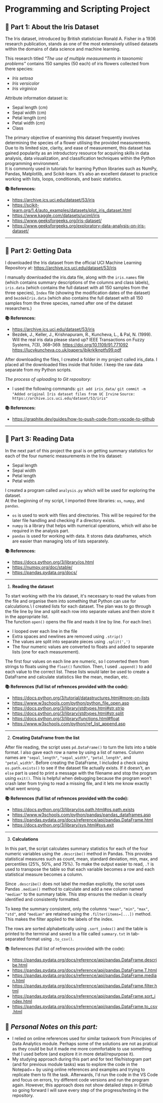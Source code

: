 # Programming and Scripting Project

## 🌸 Part 1: About the Iris Dataset

The Iris dataset, introduced by British statistician Ronald A. Fisher in a 1936 research publication, stands as one of the most extensively utilised datasets within the domains of data science and machine learning.

This research titled *"The use of multiple measurements in taxonomic problems"* contains 150 samples (50 each) of iris flowers collected from there species:
- *Iris setosa*
- *Iris versicolor*
- *Iris virginica* 

Attribute information dataset is:
- Sepal length (cm)
- Sepal width (cm)
- Petal length (cm)
- Petal width (cm)
- Class

The primary objective of examining this dataset frequently involves determining the species of a flower utilising the provided measurements. Due to its limited size, clarity, and ease of measurement, this dataset has gained popularity as an introductory resource for acquiring skills in data analysis, data visualization, and classification techniques within the Python programming environment.\
It is commonly used in tutorials for learning Python libraries such as NumPy, Pandas, Matplotlib, and Scikit-learn. It’s also an excellent dataset to practice working with lists, loops, conditionals, and basic statistics.

**📚 References:**
- https://archive.ics.uci.edu/dataset/53/iris
- https://scikit-learn.org/1.4/auto_examples/datasets/plot_iris_dataset.html
- https://www.kaggle.com/datasets/uciml/iris
- https://www.geeksforgeeks.org/iris-dataset/
- https://www.geeksforgeeks.org/exploratory-data-analysis-on-iris-dataset/

---

## 🔢 Part 2: Getting Data

I downloaded the Iris dataset from the official UCI Machine Learning Repository at: https://archive.ics.uci.edu/dataset/53/iris

I manually downloaded the iris.data file, along with the `iris.names` file (which contains summary descriptions of the columns and class labels), `iris.data` (which contains the full dataset with all 150 samples from the three species), `Index` file (showing the modification dates of the dataset) and `bezdekIris.data` (which also contains the full dataset with all 150 samples from the three species, named after one of the dataset researchers.)

**📚 References:**

- https://archive.ics.uci.edu/dataset/53/iris
- Bezdek, J., Keller, J., Krishnapuram, R., Kuncheva, L., & Pal, N. (1999). Will the real iris data please stand up? IEEE Transactions on Fuzzy Systems, 7(3), 368–369. https://doi.org/10.1109/91.771092 
https://lucykuncheva.co.uk/papers/jbjkrklknptfs99.pdf


After downloading the files, I created a folder in my project called iris_data. I placed all the downloaded files inside that folder. I keep the raw data separate from my Python scripts.

*The process of uploading to Git repository:*

- I used the following commands: 
`git add iris_data/`
`git commit -m "Added original Iris dataset files from UC Irvine`
`Source: https://archive.ics.uci.edu/dataset/53/iris"`

**📚 References:**

- https://graphite.dev/guides/how-to-push-code-from-vscode-to-github

---

## 🔢 Part 3: Reading Data

In the next part of this project the goal is on getting summary statistics for each of the four numeric measurements in the Iris dataset:

- Sepal length
- Sepal width
- Petal length
- Petal width

I created a program called `analysis.py` which will be used for exploring the dataset.\
At the beginning of my script, I imported three libraries: `os`, `numpy`, and `pandas`.
- `os` is used to work with files and directories. This will be required for the later file handling and checking if a directory exists.
- `numpy` is a library that helps with numerical operations, which will also be required in the analysis part.
- `pandas` is used for working with data. It stores data dataframes, which are easier than managing lots of lists separately.

**📚 References:**

- https://docs.python.org/3/library/os.html
- https://numpy.org/doc/stable/
- https://pandas.pydata.org/docs/

---------------------------------------------------------------------------------

1. **Reading the dataset**

To start working with the Iris dataset, it's necessary to read the values from the file and organise them into something that Python can use for calculations.\ 
I created lists for each dataset. The plan was to go through the file line by line and split each row into separate values and then store it in the appropriate list.\
The function `open()` opens the file and reads it line by line. For each line:\
- I looped over each line in the file
- Extra spaces and newlines are removed using `.strip()`
- The values are split into separate pieces using `.split(',')`
- The four numeric values are converted to floats and added to separate lists (one for each measurement).

The first four values on each line are numeric, so I converted them from strings to floats using the `float()` function. 
Then, I used `.append()` to add each value to the correct list. These lists would later be used to create a DataFrame and calculate statistics like the mean, median, etc.

**📚 References (full list of refrences provided with the code):**
- https://docs.python.org/3/tutorial/datastructures.html#more-on-lists
- https://www.w3schools.com/python/python_file_open.asp
- https://docs.python.org/3/library/stdtypes.html#str.strip
- https://docs.python.org/3/library/stdtypes.html#str.split
- https://docs.python.org/3/library/functions.html#float
- https://www.w3schools.com/python/ref_list_append.asp

----------

2. **Creating DataFrame from the list**

After file reading, the script uses `pd.DataFrame()` to turn the lists into a table format. I also gave each row a name by using a list of names. Column names are `"sepal_length"`, `"sepal_width"`, `"petal_length"`, and `"petal_width"`.
Before creating the DataFrame, I included a check using `os.path.exists()` to see if the dataset file actually exists. If it doesn't, an `else` part is used to print a message with the filename and stop the program using `exit()`. This is helpful when debugging because the program won’t crash later from trying to read a missing file, and it lets me know exactly what went wrong.

**📚 References (full list of refrences provided with the code):**
- https://docs.python.org/3/library/os.path.html#os.path.exists
- https://www.w3schools.com/python/pandas/pandas_dataframes.asp
- https://pandas.pydata.org/docs/reference/api/pandas.DataFrame.html
- https://docs.python.org/3/library/sys.html#sys.exit

----------

3. **Calculations**

In this part, the script calculates summary statistics for each of the four numeric variables using the `.describe()` method in Pandas. This provides statistical measures such as count, mean, standard deviation, min, max, and percentiles (25%, 50%, and 75%). To make the output easier to read, `.T` is used to transpose the table so that each variable becomes a row and each statistical measure becomes a column.

Since `.describe()` does not label the median explicitly, the script uses Pandas `.median()` method to calculate and add a new column named `"median"` to the summary table. This step ensures the median is clearly identified and consistently formatted.

To keep the summary consistent, only the columns `"mean"`, `"min"`, `"max"`, `"std"`, and `"median"` are retained using the `.filter(items=[...])` method. This makes the filter applied to the labels of the index.

The rows are sorted alphabetically using `.sort_index()` and the table is printed to the terminal and saved to a file called `summary.txt` in tab-separated format using `.to_csv()`.

📚 References (full list of refrences provided with the code):
- https://pandas.pydata.org/docs/reference/api/pandas.DataFrame.describe.html
- https://pandas.pydata.org/docs/reference/api/pandas.DataFrame.T.html
- https://pandas.pydata.org/docs/reference/api/pandas.DataFrame.median.html
- https://pandas.pydata.org/docs/reference/api/pandas.DataFrame.filter.html
- https://pandas.pydata.org/docs/reference/api/pandas.DataFrame.sort_index.html
- https://pandas.pydata.org/docs/reference/api/pandas.DataFrame.to_csv.html


## 💭 *Personal Notes on this part:*

- I relied on online references used for similar taskwork from Principles of Data Analytics module. Perhaps some of the solutions are not as pratical as they could be but it made me more comnfortable to use something that I used before (and explore it in more detail/repurpose it).
- My studying approach during this part and for text file/histogram part (and for previous module tasks) was to explore the code in the Notepad++ by using online references and examples and trying to replicate them to fit the task. Afterwards, I'd run the code in the VS Code and focus on errors, try different code versions and run the program again. However, this approach does not show detailed steps in GitHub so going forward I will save every step of the progress/testing in the repository.

